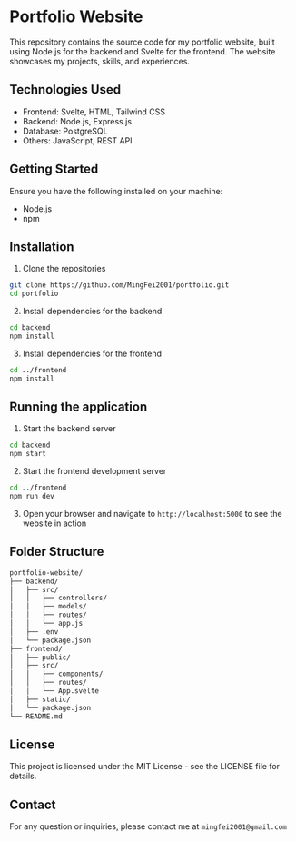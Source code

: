 # Portfolio Website
This repository contains the source code for my portfolio website, built using Node.js for the backend and Svelte for the frontend. The website showcases my projects, skills, and experiences.

## Technologies Used
- Frontend: Svelte, HTML, Tailwind CSS
- Backend: Node.js, Express.js
- Database: PostgreSQL
- Others: JavaScript, REST API

## Getting Started
Ensure you have the following installed on your machine:
- Node.js
- npm

## Installation
1. Clone the repositories
```bash
git clone https://github.com/MingFei2001/portfolio.git
cd portfolio
```
2. Install dependencies for the backend
```bash
cd backend
npm install
```
3. Install dependencies for the frontend
```bash
cd ../frontend
npm install
```

## Running the application
1. Start the backend server
```bash
cd backend
npm start
```
2. Start the frontend development server
```bash
cd ../frontend
npm run dev
```
3. Open your browser and navigate to `http://localhost:5000` to see the website in action

## Folder Structure
```bash
portfolio-website/
├── backend/
│   ├── src/
│   │   ├── controllers/
│   │   ├── models/
│   │   ├── routes/
│   │   └── app.js
│   ├── .env
│   └── package.json
├── frontend/
│   ├── public/
│   ├── src/
│   │   ├── components/
│   │   ├── routes/
│   │   └── App.svelte
│   ├── static/
│   └── package.json
└── README.md
```

## License
This project is licensed under the MIT License - see the LICENSE file for details.

## Contact
For any question or inquiries, please contact me at `mingfei2001@gmail.com`
